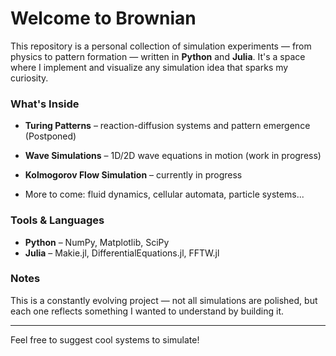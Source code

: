 # Welcome to Brownian 

This repository is a personal collection of simulation experiments — from physics to pattern formation — written in **Python** and **Julia**. It's a space where I implement and visualize any simulation idea that sparks my curiosity.

###  What's Inside
-  **Turing Patterns** – reaction-diffusion systems and pattern emergence (Postponed)
-  **Wave Simulations** – 1D/2D wave equations in motion (work in progress)
-  **Kolmogorov Flow Simulation** – currently in progress 

- More to come: fluid dynamics, cellular automata, particle systems...

###  Tools & Languages
- **Python** – NumPy, Matplotlib, SciPy  
- **Julia** – Makie.jl, DifferentialEquations.jl, FFTW.jl

###  Notes
This is a constantly evolving project — not all simulations are polished, but each one reflects something I wanted to understand by building it.

---

Feel free to suggest cool systems to simulate!
